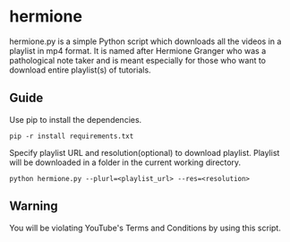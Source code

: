 # hermione
hermione.py is a simple Python script which downloads all the videos in a playlist in mp4 format. It is named after Hermione Granger who was a pathological note taker and is meant especially for those who want to download entire playlist(s) of tutorials.
## Guide
Use pip to install the dependencies.
```
pip -r install requirements.txt
```
Specify playlist URL and resolution(optional) to download playlist. Playlist will be downloaded in a folder in the current working directory. 
```
python hermione.py --plurl=<playlist_url> --res=<resolution>
```
## Warning
You will be violating YouTube's Terms and Conditions by using this script.
